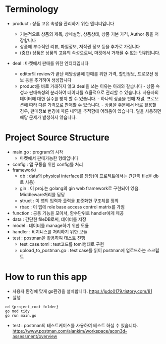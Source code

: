 # Terminology
* product : 상품 고유 속성을 관리하기 위한 엔티티입니다
    - 기본적으로 상품의 제목, 상세설명, 상품상태, 상품 기본 가격, Author 등을 저장합니다
    - 상품에 부수적인 리뷰, 파일정보, 저작권 정보 등을 추가로 가집니다
    - (중요) 상품은 상품의 고유의 속성으로써, 마켓에서 거래될 수 없는 단위입니다.
    

* deal : 마켓에서 판매를 위한 엔티티입니다
    - editor의 review가 끝난 해당상품에 판매를 위한 가격, 할인정보, 프로모션 정보 등을 추가하여 생성합니다
    - product를 바로 거래하지 않고 deal을 쓰는 이유는 아래와 같습니다
           - 상품 속성과 판매속성의 분리하여 데이터를 효율적으로 관리할 수 있습니다. 사용자의 데이터에 대한 실수를 방지 할 수 있습니다.
           - 하나의 상품을 판매 채널, 프로모션에 따라 다른 가격으로 판매할 수 있습니다.
           - 상품을 주문에서 바로 활용할 경우, 판매정보 변경에 따른 내역을 추적함에 어려움이 있습니다. 딜을 사용하면 해당 문제가 발생하지 않습니다. 

 
# Project Source Structure
* main.go : program의 시작
    - 마켓에서 판매가능한 형태입니다
* config : 앱 구동을 위한 config를 처리
* framework/
    - db : data의 physical interface를 담당(이 프로젝트에서는 간단히 file을 db로 사용)
    - gin : 이 proj.는 golang의 gin web framework로 구현되어 있음. Middleware처리를 담당
    - struct : 이 앱의 입력과 출력을 표준화한 구조체를 정의
    - rbac : 이 앱에 role base access control matrix를 가짐
* function : 공통 기능을 모아서, 함수단위로 handler에게 제공
* data : 간단한 fileDB로써, 데이터를 저장
* model : 데이터를 manage하기 위한 모듈
* handler : 비지니스를 처리하기 위한 모듈
* test : postman을 활용하여 테스트 진행
    - test_case.toml : test코드를 toml형태로 구현
    - upload_to_postman.go : test case를 읽어 postman에 업로드하는 스크립트

# How to run this app
* 사용자 환경에 맞게 go환경을 설치합니다.
https://judo0179.tistory.com/81
* 실행
```
cd {project_root folder}
go mod tidy
go run main.go
```
- test : postman의 테스트케이스를 사용하여 테스트 하실 수 있습니다.
https://www.postman.com/alankim/workspace/acon3d-assessment/overview
